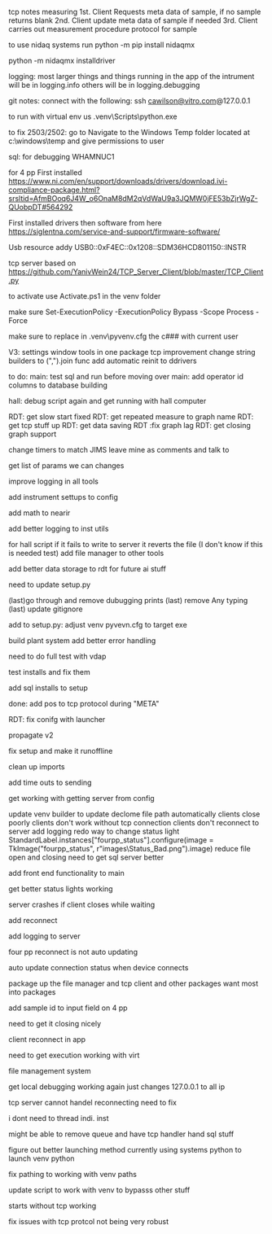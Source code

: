 tcp notes
measuring
1st. Client Requests meta data of sample, if no sample returns blank
2nd. Client update meta data of sample if needed
3rd. Client carries out measurement procedure 
protocol for sample


to use nidaq systems run
python -m pip install nidaqmx

python -m nidaqmx installdriver

logging: most larger things and things running in the app of the intrument will be in logging.info others will be in logging.debugging


git notes: 
connect with the following:
ssh cawilson@vitro.com@127.0.0.1

to run with virtual env us .venv\Scripts\python.exe <path to python script>


to fix 2503/2502:
go to Navigate to the Windows Temp folder located at c:\windows\temp and give permissions to user

sql: for debugging
WHAMNUC1



for 4 pp
First installed
https://www.ni.com/en/support/downloads/drivers/download.ivi-compliance-package.html?srsltid=AfmBOoq6J4W_o6OnaM8dM2qVdWaU9a3JQMW0jFE53bZjrWgZ-QUobpDT#564292

First installed drivers then software from here
https://siglentna.com/service-and-support/firmware-software/ 


Usb resource addy
USB0::0xF4EC::0x1208::SDM36HCD801150::INSTR

tcp server based on 
https://github.com/YanivWein24/TCP_Server_Client/blob/master/TCP_Client.py

to activate use Activate.ps1 in the venv folder

make sure Set-ExecutionPolicy -ExecutionPolicy Bypass -Scope Process -Force

make sure to replace in .venv\pyvenv.cfg the c### with current user


V3:
settings window
tools in one package
tcp improvement
change string builders to (",").join func
add automatic reinit to ddrivers



to do:
main: test sql and run before moving over
main: add operator id columns to database building

hall: debug script again and get running with hall computer


RDT: get slow start fixed
RDT: get repeated measure to graph name
RDT: get tcp stuff up
RDT: get data saving
RDT :fix graph lag
RDT: get closing graph support

change timers to match JIMS leave mine as comments and talk to

get list of params we can changes

improve logging in all tools


add instrument settups to config

add math to nearir

add better logging to inst utils

for hall script if it fails to write to server it reverts the file (I don't know if this is needed test)
add file manager to other tools

add better data storage to rdt for future ai stuff

need to update setup.py 

(last)go through and remove dubugging prints
(last) remove Any typing
(last) update gitignore

add to setup.py:
    adjust venv pyvevn.cfg to target exe

build plant system
add better error handling


need to do full test with vdap

test installs and fix them

add sql installs to setup


done:
add pos to tcp protocol during "META" 

RDT: fix conifg with launcher

propagate v2

fix setup and make it runoffline

clean up imports

add time outs to sending 

get working with getting server from config

update venv builder to update declome file path automatically
clients close poorly
clients don't work without tcp connection
clients don't reconnect to server 
add logging
redo way to change status light
StandardLabel.instances["fourpp_status"].configure(image = TkImage("fourpp_status", r"images\Status_Bad.png").image)
reduce file open and closing
need to get sql server better

add front end functionality to main

get better status lights working


server crashes if client closes while waiting 


add reconnect

add logging to server 

four pp reconnect is not auto updating

auto update connection status when device connects

package up the file manager and tcp client and other packages want most into packages

add sample id to input field on 4 pp

need to get it closing nicely

client reconnect in app 

need to get execution working with virt 

file management system

get local debugging working again just changes 127.0.0.1 to all ip

tcp server cannot handel reconnecting need to fix

i dont need to thread indi. inst 

might be able to remove queue and have tcp handler hand sql stuff

figure out better launching method currently using systems python to launch venv python

fix pathing to working with venv paths 


update script to work with venv to bypasss other stuff

starts without tcp working

fix issues with tcp protcol not being very robust